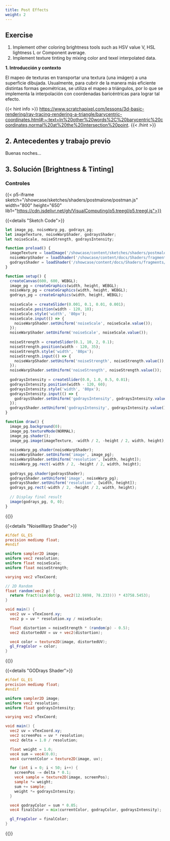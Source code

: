 ```yaml
---
title: Post Effects
weight: 2
---
```

## Exercise
1. Implement other coloring brightness tools such as HSV value V, HSL lightness L or Component average.
2. Implement texture tinting by mixing color and texel interpolated data.


**1. Introducción y contexto**

El mapeo de texturas en transportar una textura (una imágen) a una superficie dibujada. Usualmente, para cubrir de la manera más eficiente distintas formas geométricas, se utiliza el mapeo a triángulos, por lo que se implementa la interpolación con coordenadas baricéntricas para lograr tal efecto.

{{< hint info >}}
https://www.scratchapixel.com/lessons/3d-basic-rendering/ray-tracing-rendering-a-triangle/barycentric-coordinates.html#:~:text=In%20other%20words%2C%20barycentric%20coordinates,normal%20at%20the%20intersection%20point.
{{< /hint >}}

## 2. Antecedentes y trabajo previo

Buenas noches...

## 3. Solución [Brightness & Tinting]



### Controles

{{< p5-iframe sketch="/showcase/sketches/shaders/postmalone/postman.js" width="800" height="650" lib1="https://cdn.jsdelivr.net/gh/VisualComputing/p5.treegl/p5.treegl.js">}}



{{<details "Sketch Code">}}

``` js
let image_pg, noiseWarp_pg, godrays_pg;
let imageTexture, noiseWarpShader, godraysShader;
let noiseScale, noiseStrength, godraysIntensity;

function preload() {
  imageTexture = loadImage('/showcase/content/sketches/shaders/postmalone/post.jpg');
  noiseWarpShader = loadShader('/showcase/content/docs/Shaders/fragments/noiseWarpShader.frag');
  godraysShader = loadShader('/showcase/content/docs/Shaders/fragments/godraysShader.frag');
}

function setup() {
  createCanvas(600, 600, WEBGL);
  image_pg = createGraphics(width, height, WEBGL);
  noiseWarp_pg = createGraphics(width, height, WEBGL);
  godrays_pg = createGraphics(width, height, WEBGL);
  
  noiseScale = createSlider(0.001, 0.1, 0.01, 0.001);
  noiseScale.position(width - 120, 10);
  noiseScale.style('width', '80px');
  noiseScale.input(() => {
    noiseWarpShader.setUniform('noiseScale', noiseScale.value());
  });
  noiseWarpShader.setUniform('noiseScale', noiseScale.value());
  
  noiseStrength = createSlider(0.1, 10, 2, 0.1);
  noiseStrength.position(width - 120, 35);
  noiseStrength.style('width', '80px');
  noiseStrength.input(() => {
    noiseWarpShader.setUniform('noiseStrength', noiseStrength.value());
  });
  noiseWarpShader.setUniform('noiseStrength', noiseStrength.value());
  
  godraysIntensity = createSlider(0.0, 1.0, 0.5, 0.01);
  godraysIntensity.position(width - 120, 60);
  godraysIntensity.style('width', '80px');
  godraysIntensity.input(() => {
    godraysShader.setUniform('godraysIntensity', godraysIntensity.value());
  });
  godraysShader.setUniform('godraysIntensity', godraysIntensity.value());
}

function draw() {
  image_pg.background(0);
  image_pg.textureMode(NORMAL);
  image_pg.shader();
  image_pg.image(imageTexture, -width / 2, -height / 2, width, height);
  
  noiseWarp_pg.shader(noiseWarpShader);
  noiseWarpShader.setUniform('image', image_pg);
  noiseWarpShader.setUniform('resolution', [width, height]);
  noiseWarp_pg.rect(-width / 2, -height / 2, width, height);
  
  godrays_pg.shader(godraysShader);
  godraysShader.setUniform('image', noiseWarp_pg);
  godraysShader.setUniform('resolution', [width, height]);
  godrays_pg.rect(-width / 2, -height / 2, width, height);
  
  // Display final result
  image(godrays_pg, 0, 0);
}


```

{{</details >}}

{{<details "NoiseWarp Shader">}}

```glsl
#ifdef GL_ES
precision mediump float;
#endif

uniform sampler2D image;
uniform vec2 resolution;
uniform float noiseScale;
uniform float noiseStrength;

varying vec2 vTexCoord;

// 2D Random
float random(vec2 p) {
  return fract(sin(dot(p, vec2(12.9898, 78.233))) * 43758.5453);
}

void main() {
  vec2 uv = vTexCoord.xy;
  vec2 p = uv * resolution.xy / noiseScale;

  float distortion = noiseStrength * (random(p) - 0.5);
  vec2 distortedUV = uv + vec2(distortion);

  vec4 color = texture2D(image, distortedUV);
  gl_FragColor = color;
}


```

{{</details >}}

{{<details "GODrays Shader">}}

```glsl
#ifdef GL_ES
precision mediump float;
#endif

uniform sampler2D image;
uniform vec2 resolution;
uniform float godraysIntensity;

varying vec2 vTexCoord;

void main() {
  vec2 uv = vTexCoord.xy;
  vec2 screenPos = uv * resolution;
  vec2 delta = 1.0 / resolution;

  float weight = 1.0;
  vec4 sum = vec4(0.0);
  vec4 currentColor = texture2D(image, uv);

  for (int i = 0; i < 50; i++) {
    screenPos -= delta * 0.1;
    vec4 sample = texture2D(image, screenPos);
    sample *= weight;
    sum += sample;
    weight *= godraysIntensity;
  }

  vec4 godrayColor = sum * 0.05;
  vec4 finalColor = mix(currentColor, godrayColor, godraysIntensity);

  gl_FragColor = finalColor;
}


```

{{</details >}}